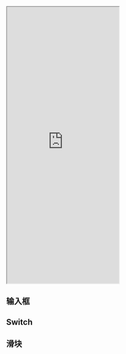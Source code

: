<div class="simulator">
    <iframe src="https://h5.geui.xyz/#/pages/basic/form" height="740px"></iframe>
</div>

## 输入框 
## Switch
## 滑块